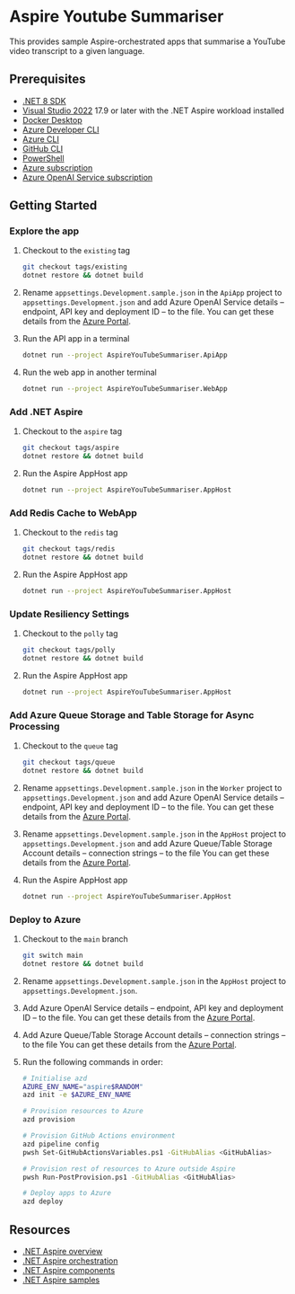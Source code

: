 # Aspire Youtube Summariser

This provides sample Aspire-orchestrated apps that summarise a YouTube video transcript to a given language.

## Prerequisites

- [.NET 8 SDK](https://dotnet.microsoft.com/download/dotnet/8.0?WT.mc_id=dotnet-107070-juyoo)
- [Visual Studio 2022](https://visualstudio.microsoft.com?WT.mc_id=dotnet-107070-juyoo) 17.9 or later with the .NET Aspire workload installed
- [Docker Desktop](https://docker.com/products/docker-desktop)
- [Azure Developer CLI](https://learn.microsoft.com/azure/developer/azure-developer-cli/overview?WT.mc_id=dotnet-107070-juyoo)
- [Azure CLI](https://learn.microsoft.com/cli/azure/what-is-azure-cli?WT.mc_id=dotnet-107070-juyoo)
- [GitHub CLI](https://cli.github.com/)
- [PowerShell](https://learn.microsoft.com/powershell/scripting/overview?WT.mc_id=dotnet-107070-juyoo)
- [Azure subscription](https://azure.microsoft.com/free?WT.mc_id=dotnet-107070-juyoo)
- [Azure OpenAI Service subscription](https://aka.ms/oaiapply)

## Getting Started

### Explore the app

1. Checkout to the `existing` tag

   ```bash
   git checkout tags/existing
   dotnet restore && dotnet build
   ```

1. Rename `appsettings.Development.sample.json` in the `ApiApp` project to `appsettings.Development.json` and add Azure OpenAI Service details &ndash; endpoint, API key and deployment ID &ndash; to the file. You can get these details from the [Azure Portal](https://portal.azure.com/?WT.mc_id=dotnet-107070-juyoo).

1. Run the API app in a terminal

   ```bash
   dotnet run --project AspireYouTubeSummariser.ApiApp
   ```

1. Run the web app in another terminal

   ```bash
   dotnet run --project AspireYouTubeSummariser.WebApp
   ```

### Add .NET Aspire

1. Checkout to the `aspire` tag

   ```bash
   git checkout tags/aspire
   dotnet restore && dotnet build
   ```

1. Run the Aspire AppHost app

   ```bash
   dotnet run --project AspireYouTubeSummariser.AppHost
   ```

### Add Redis Cache to WebApp

1. Checkout to the `redis` tag

   ```bash
   git checkout tags/redis
   dotnet restore && dotnet build
   ```

1. Run the Aspire AppHost app

   ```bash
   dotnet run --project AspireYouTubeSummariser.AppHost
   ```

### Update Resiliency Settings

1. Checkout to the `polly` tag

   ```bash
   git checkout tags/polly
   dotnet restore && dotnet build
   ```

1. Run the Aspire AppHost app

   ```bash
   dotnet run --project AspireYouTubeSummariser.AppHost
   ```

### Add Azure Queue Storage and Table Storage for Async Processing

1. Checkout to the `queue` tag

   ```bash
   git checkout tags/queue
   dotnet restore && dotnet build
   ```

1. Rename `appsettings.Development.sample.json` in the `Worker` project to `appsettings.Development.json` and add Azure OpenAI Service details &ndash; endpoint, API key and deployment ID &ndash; to the file. You can get these details from the [Azure Portal](https://portal.azure.com/?WT.mc_id=dotnet-107070-juyoo).

1. Rename `appsettings.Development.sample.json` in the `AppHost` project to `appsettings.Development.json` and add Azure Queue/Table Storage Account details &ndash; connection strings &ndash; to the file You can get these details from the [Azure Portal](https://portal.azure.com/?WT.mc_id=dotnet-107070-juyoo).

1. Run the Aspire AppHost app

   ```bash
   dotnet run --project AspireYouTubeSummariser.AppHost
   ```

### Deploy to Azure

1. Checkout to the `main` branch

   ```bash
   git switch main
   dotnet restore && dotnet build
   ```

1. Rename `appsettings.Development.sample.json` in the `AppHost` project to `appsettings.Development.json`.

1. Add Azure OpenAI Service details &ndash; endpoint, API key and deployment ID &ndash; to the file. You can get these details from the [Azure Portal](https://portal.azure.com/?WT.mc_id=dotnet-107070-juyoo).

1. Add Azure Queue/Table Storage Account details &ndash; connection strings &ndash; to the file You can get these details from the [Azure Portal](https://portal.azure.com/?WT.mc_id=dotnet-107070-juyoo).

1. Run the following commands in order:

   ```bash
   # Initialise azd
   AZURE_ENV_NAME="aspire$RANDOM"
   azd init -e $AZURE_ENV_NAME

   # Provision resources to Azure
   azd provision

   # Provision GitHub Actions environment
   azd pipeline config
   pwsh Set-GitHubActionsVariables.ps1 -GitHubAlias <GitHubAlias>

   # Provision rest of resources to Azure outside Aspire
   pwsh Run-PostProvision.ps1 -GitHubAlias <GitHubAlias>

   # Deploy apps to Azure
   azd deploy
   ```

## Resources

- [.NET Aspire overview](https://learn.microsoft.com/dotnet/aspire/get-started/aspire-overview?WT.mc_id=dotnet-107070-juyoo)
- [.NET Aspire orchestration](https://learn.microsoft.com/dotnet/aspire/app-host-overview?WT.mc_id=dotnet-107070-juyoo)
- [.NET Aspire components](https://learn.microsoft.com/dotnet/aspire/components-overview?WT.mc_id=dotnet-107070-juyoo)
- [.NET Aspire samples](https://github.com/dotnet/aspire-samples)
